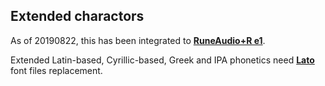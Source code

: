 Extended charactors
---
As of 20190822, this has been integrated to [**RuneAudio+R e1**](https://github.com/rern/RuneAudio-Re1).

Extended Latin-based, Cyrillic-based, Greek and IPA phonetics need [**Lato**](http://www.latofonts.com/) font files replacement.  
